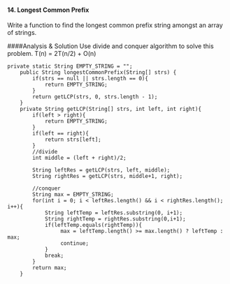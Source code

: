 #### 14. Longest Common Prefix
Write a function to find the longest common prefix string amongst an array of strings.

####Analysis & Solution
Use divide and conquer algorithm to solve this problem. T(n) = 2T(n/2) + O(n)


~~~
private static String EMPTY_STRING = "";
    public String longestCommonPrefix(String[] strs) {
        if(strs == null || strs.length == 0){
            return EMPTY_STRING;
        }
        return getLCP(strs, 0, strs.length - 1);
    }
    private String getLCP(String[] strs, int left, int right){
        if(left > right){
            return EMPTY_STRING;
        }
        if(left == right){
            return strs[left];
        }
        //divide
        int middle = (left + right)/2;
        
        String leftRes = getLCP(strs, left, middle);
        String rightRes = getLCP(strs, middle+1, right);
        
        //conquer
        String max = EMPTY_STRING;
        for(int i = 0; i < leftRes.length() && i < rightRes.length(); i++){
            String leftTemp = leftRes.substring(0, i+1);
            String rightTemp = rightRes.substring(0,i+1);
            if(leftTemp.equals(rightTemp)){
                 max = leftTemp.length() >= max.length() ? leftTemp : max; 
                 continue;
            }
            break;
        }
        return max;
    }
~~~